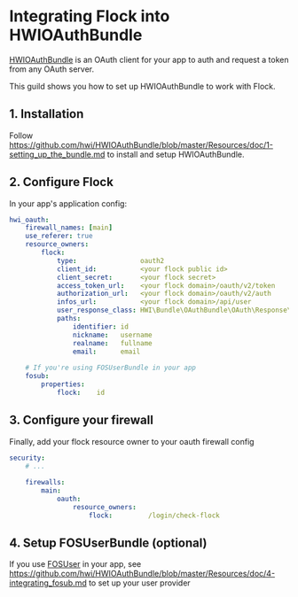 # Integrating Flock into HWIOAuthBundle

[HWIOAuthBundle](https://github.com/hwi/HWIOAuthBundle) is an OAuth client for your app to auth and request a token from
any OAuth server.

This guild shows you how to set up HWIOAuthBundle to work with Flock.

## 1. Installation
Follow https://github.com/hwi/HWIOAuthBundle/blob/master/Resources/doc/1-setting_up_the_bundle.md to install and setup 
HWIOAuthBundle.

## 2. Configure Flock
In your app's application config:

```yaml
hwi_oauth:
    firewall_names: [main]
    use_referer: true
    resource_owners:
        flock:
            type:                oauth2
            client_id:           <your flock public id>
            client_secret:       <your flock secret>
            access_token_url:    <your flock domain>/oauth/v2/token
            authorization_url:   <your flock domain>/oauth/v2/auth
            infos_url:           <your flock domain>/api/user
            user_response_class: HWI\Bundle\OAuthBundle\OAuth\Response\PathUserResponse
            paths:
                identifier: id
                nickname:   username
                realname:   fullname
                email:      email
                
    # If you're using FOSUserBundle in your app
    fosub:
        properties:
            flock:    id

```

## 3. Configure your firewall
Finally, add your flock resource owner to your oauth firewall config

```yaml
security:
    # ...
    
    firewalls:
        main:
            oauth:
                resource_owners:
                    flock:         /login/check-flock
```

## 4. Setup FOSUserBundle (optional)

If you use [FOSUser](https://github.com/FriendsOfSymfony/FOSUserBundle) in your app, see 
https://github.com/hwi/HWIOAuthBundle/blob/master/Resources/doc/4-integrating_fosub.md to set up your user provider

